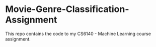# Movie-Genre-Classification-Assignment
This repo contains the code to my CS6140 - Machine Learning course assignment. 
